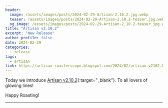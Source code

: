 ```yaml
---
header:
  image: /assets/images/posts/2024-02-29-Artisan-2.10.2.jpg.webp
  teaser: /assets/images/posts/2024-02-29-Artisan-2.10.2-teaser.jpg.webp
  og_image: /assets/images/posts/2024-02-29-Artisan-2.10.2-teaser.jpg.webp
title: "Artisan v2.10.2"
excerpt: "New Release"
author_profile: false
date: 2024-02-29
categories:
  - release
tags:
  - artisan
link: https://artisan-roasterscope.blogspot.com/2024/02/artisan-v2102.html
---
```


Today we introduce [Artisan v2.10.2](https://artisan-roasterscope.blogspot.com/2024/02/artisan-v2102.html){:target="_blank"}. To all lovers of glowing lines!


Happy Roasting!

---